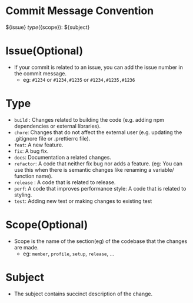 # Commit Message Convention

${issue} ${type}(${scope}): ${subject}

# Issue(Optional)
- If your commit is related to an issue, you can add the issue number in the commit message.
  - eg: `#1234` or `#1234,#1235` or `#1234,#1235,#1236`

# Type
- `build` : Changes related to building the code (e.g. adding npm dependencies or external libraries).
- `chore`: Changes that do not affect the external user (e.g. updating the .gitignore file or .prettierrc file).
- `feat`: A new feature.
- `fix`: A bug fix.
- `docs`: Documentation a related changes.
- `refactor`: A code that neither fix bug nor adds a feature. (eg: You can use this when there is semantic changes like renaming a variable/ function name).
- `release` : A code that is related to release.
- `perf`: A code that improves performance style: A code that is related to styling.
- `test`: Adding new test or making changes to existing test

# Scope(Optional)
- Scope is the name of the section(eg)  of the codebase that the changes are made.
  - eg: `member`, `profile`, `setup`, `release`, ...

# Subject
- The subject contains succinct description of the change.